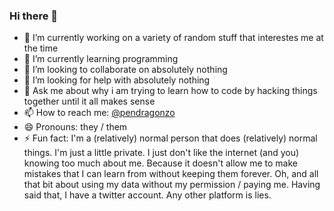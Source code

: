 ### Hi there 👋

<!--
**pendragonzo/pendragonzo** is a ✨ _special_ ✨ repository because its `README.md` (this file) appears on your GitHub profile. 

Here are some ideas to get you started: -->

- 🔭 I’m currently working on a variety of random stuff that interestes me at the time
- 🌱 I’m currently learning programming
- 👯 I’m looking to collaborate on absolutely nothing
- 🤔 I’m looking for help with absolutely nothing
- 💬 Ask me about why i am trying to learn how to code by hacking things together until it all makes sense
- 📫 How to reach me: [@pendragonzo](https://twitter.com/pendragonzo)
- 😄 Pronouns: they / them
- ⚡ Fun fact: I'm a (relatively) normal person that does (relatively) normal things. I'm just a little private. I just don't like the internet (and you) knowing too much about me. Because it doesn't allow me to make mistakes that I can learn from without keeping them forever. Oh, and all that bit about using my data without my permission / paying me. Having said that, I have a twitter account. Any other platform is lies.
